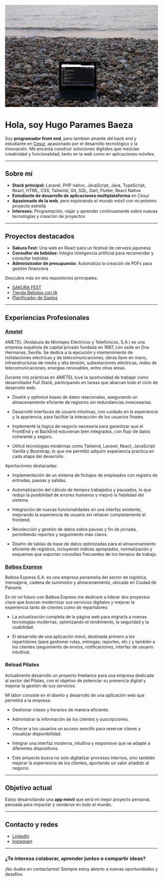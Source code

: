 ![Imagen de Laptop en una orilla](./imagen.jpg)
# Hola, soy Hugo Parames Baeza

Soy **programador front end**, pero tambien amante del back end y estudiante en [Cesur](https://www.cesurformacion.com/), apasionado por el desarrollo tecnológico y la innovación. Me encanta construir soluciones digitales que mezclan creatividad y funcionalidad, tanto en la web como en aplicaciones móviles.

---

## Sobre mí

- **Stack principal:** Laravel, PHP nativo, JavaScript, Java, TypeScript, React, HTML, CSS, Tailwind, Git, SQL, Dart, Flutter, React Native
- **Estudiante de desarrollo de aplicaciones multiplataforma** en Cesur
- **Apasionado de la web**, pero explorando el mundo móvil con mi próximo proyecto estrella
- **Intereses:** Programación, viajar y aprender continuamente sobre nuevas tecnologías y creación de proyectos

---

## Proyectos destacados

- **Sakura Fest:** Una web en React para un festival de cerveza japonesa
- **Consultor de bebidas:** Integra inteligencia artificial para recomendar y consultar bebidas
- **Administrador de presupuesto:** Automatiza la creación de PDFs para gestión financiera

Descubre más en mis repositorios principales:
- [SAKURA FEST](https://github.com/Hugo-Parames-Baeza/SAKURA-FEST)
- [Tienda Bebidas con IA](https://github.com/Hugo-Parames-Baeza/tienda-bebidas)
- [Planificador de Gastos](https://github.com/Hugo-Parames-Baeza/Planificador-de-Gastos)

---

## Experiencias Profesionales

### [Ametel](https://www.ametel.es/)
AMETEL (Andaluza de Montajes Eléctricos y Telefónicos, S.A.) es una empresa española de capital privado fundada en 1987, con sede en Dos Hermanas, Sevilla. Se dedica a la ejecución y mantenimiento de instalaciones eléctricas y de telecomunicaciones, obras llave en mano, infraestructuras de media y alta tensión, subestaciones eléctricas, redes de telecomunicaciones, energías renovables, entre otras áreas. 

Durante mis prácticas en AMETEL tuve la oportunidad de trabajar como desarrollador Full Stack, participando en tareas que abarcan todo el ciclo de desarrollo web:

- Diseñé y optimicé bases de datos relacionales, asegurando un almacenamiento eficiente de registros sin redundancias innecesarias.

- Desarrollé interfaces de usuario intuitivas, con cuidado en la experiencia y la apariencia, para facilitar la interacción de los usuarios finales.

- Implementé la lógica de negocio necesaria para garantizar que el FrontEnd y el BackEnd estuvieran bien integrados, con flujo de datos coherente y seguro.

- Utilicé tecnologías modernas como Tailwind, Laravel, React, JavaScript Vanilla y Bootstrap, lo que me permitió adquirir experiencia práctica en cada etapa del desarrollo.

Aportaciones destacadas:

- Implementación de un sistema de fichajes de empleados con registro de entradas, pausas y salidas.

- Automatización del cálculo de tiempos trabajados y pausados, lo que redujo la posibilidad de errores humanos y mejoró la fiabilidad del sistema.

- Integración de nuevas funcionalidades en una interfaz existente, mejorando la experiencia de usuario sin rehacer completamente el frontend.

- Recolección y gestión de datos sobre pausas y fin de jornada, permitiendo reportes y seguimiento más claros.

- Diseño de tablas de base de datos optimizadas para el almacenamiento eficiente de registros, incluyendo índices apropiados, normalización y esquemas que soportan consultas frecuentes de los tiempos de trabajo.

### [Balboa Express](https://www.balboaexpress.com/)
Balboa Express S.A. es una empresa panameña del sector de logística, mensajería, cadena de suministro y almacenamiento, ubicada en Ciudad de Panamá.

En mi rol futuro con Balboa Express me dedicaré a liderar dos proyectos clave que buscan modernizar sus servicios digitales y mejorar la experiencia tanto de clientes como de repartidores:

- La actualización completa de la página web para migrarla a nuevas tecnologías modernas, optimizando el rendimiento, la seguridad y la usabilidad.

- El desarrollo de una aplicación móvil, destinada primero a los repartidores (para gestionar rutas, entregas, reportes, etc.) y también a los clientes (seguimiento de envíos, notificaciones, interfaz de usuario intuitiva).

### Reload Pilates
Actualmente desarrollo un proyecto freelance para una empresa dedicada al sector del Pilates, con el objetivo de potenciar su presencia digital y mejorar la gestión de sus servicios.

Mi labor consiste en el diseño y desarrollo de una aplicación web que permitirá a la empresa:

- Gestionar clases y horarios de manera eficiente.

- Administrar la información de los clientes y suscripciones.

- Ofrecer a los usuarios un acceso sencillo para reservar clases y visualizar disponibilidad.

- Integrar una interfaz moderna, intuitiva y responsive que se adapte a diferentes dispositivos.

- Este proyecto busca no solo digitalizar procesos internos, sino también mejorar la experiencia de los clientes, aportando un valor añadido al negocio.

---

## Objetivo actual

Estoy desarrollando una **app móvil** que será mi mejor proyecto personal, pensada para impactar y venderse en todo el mundo.

---

## Contacto y redes

- [LinkedIn](https://www.linkedin.com/in/hugo-parames/)
- [Instagram](https://www.instagram.com/hugop.dev/)

---

### ¿Te interesa colaborar, aprender juntos o compartir ideas?  
¡No dudes en contactarme! Siempre estoy abierto a nuevas oportunidades y desafíos.
